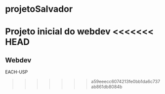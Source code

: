 # projetoSalvador

Projeto inicial do webdev
<<<<<<< HEAD
=======

## Webdev

EACH-USP
>>>>>>> a59eeecc6074213fe0bb1da6c737ab861db8084b
